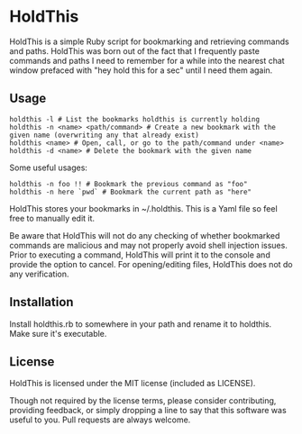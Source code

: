 # HoldThis

HoldThis is a simple Ruby script for bookmarking and retrieving
commands and paths. HoldThis was born out of the fact that I frequently
paste commands and paths I need to remember for a while into the nearest
chat window prefaced with "hey hold this for a sec" until I need
them again.

## Usage

    holdthis -l # List the bookmarks holdthis is currently holding
    holdthis -n <name> <path/command> # Create a new bookmark with the given name (overwriting any that already exist)
    holdthis <name> # Open, call, or go to the path/command under <name>
    holdthis -d <name> # Delete the bookmark with the given name

Some useful usages:

    holdthis -n foo !! # Bookmark the previous command as "foo"
    holdthis -n here `pwd` # Bookmark the current path as "here"

HoldThis stores your bookmarks in ~/.holdthis. This is a Yaml file
so feel free to manually edit it.

Be aware that HoldThis will not do any checking of whether bookmarked
commands are malicious and may not properly avoid shell injection issues.
Prior to executing a command, HoldThis will print it to the console and
provide the option to cancel. For opening/editing files, HoldThis does
not do any verification.

## Installation
Install holdthis.rb to somewhere in your path and rename it to holdthis.
Make sure it's executable.

## License
HoldThis is licensed under the MIT license (included as LICENSE).

Though not required by the license terms, please consider contributing,
providing feedback, or simply dropping a line to say that this software
was useful to you. Pull requests are always welcome.
